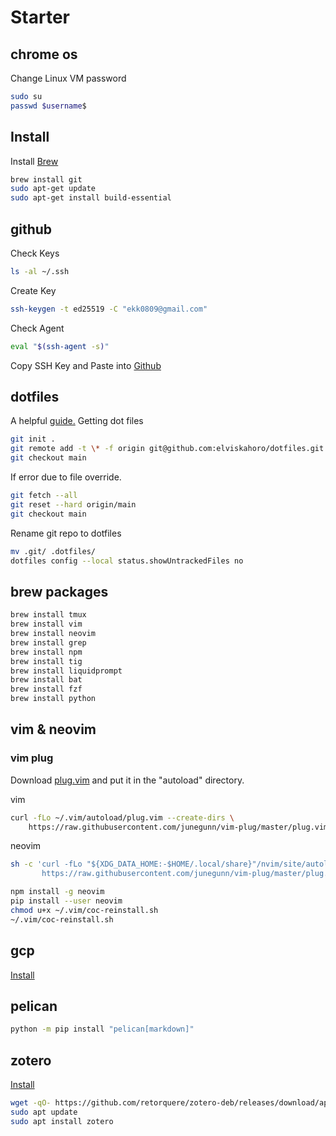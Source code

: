 # Starter

## chrome os

Change Linux VM password

```sh
sudo su
passwd $username$
```

## Install

Install [Brew](https://brew.sh/)

```sh
brew install git
sudo apt-get update
sudo apt-get install build-essential
```

## github

Check Keys

```sh
ls -al ~/.ssh
```

Create Key

```sh
ssh-keygen -t ed25519 -C "ekk0809@gmail.com"
```

Check Agent

```sh
eval "$(ssh-agent -s)"
```

Copy SSH Key and Paste into [Github](https://github.com/settings/keys)

## dotfiles

A helpful [guide.](https://www.ackama.com/blog/posts/the-best-way-to-store-your-dotfiles-a-bare-git-repository-explained)
Getting dot files

```sh
git init .
git remote add -t \* -f origin git@github.com:elviskahoro/dotfiles.git
git checkout main
```

If error due to file override.

```sh
git fetch --all
git reset --hard origin/main
git checkout main
```

Rename git repo to dotfiles

```sh
mv .git/ .dotfiles/
dotfiles config --local status.showUntrackedFiles no
```

## brew packages

```sh
brew install tmux
brew install vim
brew install neovim
brew install grep
brew install npm
brew install tig
brew install liquidprompt
brew install bat
brew install fzf
brew install python
```

## vim & neovim

### vim plug

Download [
plug.vim](https://raw.githubusercontent.com/junegunn/vim-plug/master/plug.vim)
and put it in the "autoload" directory.

vim

```sh
curl -fLo ~/.vim/autoload/plug.vim --create-dirs \
    https://raw.githubusercontent.com/junegunn/vim-plug/master/plug.vim
```

neovim

```sh
sh -c 'curl -fLo "${XDG_DATA_HOME:-$HOME/.local/share}"/nvim/site/autoload/plug.vim --create-dirs \
       https://raw.githubusercontent.com/junegunn/vim-plug/master/plug.vim'
```

```sh
npm install -g neovim
pip install --user neovim
chmod u+x ~/.vim/coc-reinstall.sh
~/.vim/coc-reinstall.sh
```

## gcp

[Install](https://cloud.google.com/sdk/docs/install#deb)

## pelican

```sh
python -m pip install "pelican[markdown]"
```

## zotero

[Install](https://www.zotero.org/support/kb/installing_on_a_chromebook)

```sh
wget -qO- https://github.com/retorquere/zotero-deb/releases/download/apt-get/install.sh | sudo bash
sudo apt update
sudo apt install zotero
```
